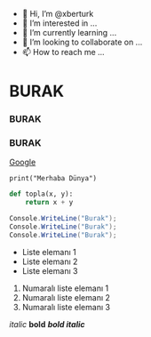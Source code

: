 - 👋 Hi, I’m @xberturk
- 👀 I’m interested in ...
- 🌱 I’m currently learning ...
- 💞️ I’m looking to collaborate on ...
- 📫 How to reach me ...

# BURAK
### BURAK
### BURAK

[Google](https://www.google.com)

`print("Merhaba Dünya")`

```python
def topla(x, y):
    return x + y
```
```c#
Console.WriteLine("Burak");
Console.WriteLine("Burak");
Console.WriteLine("Burak");
```


* Liste elemanı 1
* Liste elemanı 2
* Liste elemanı 3

1. Numaralı liste elemanı 1
2. Numaralı liste elemanı 2
3. Numaralı liste elemanı 3

*italic*
**bold**
***bold italic***
